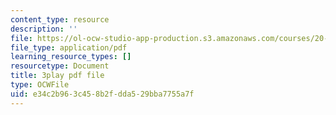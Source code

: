 ```yaml
---
content_type: resource
description: ''
file: https://ol-ocw-studio-app-production.s3.amazonaws.com/courses/20-219-becoming-the-next-bill-nye-writing-and-hosting-the-educational-show-january-iap-2015/e34c2b963c458b2fdda529bba7755a7f_AjK2zF9yN0k.pdf
file_type: application/pdf
learning_resource_types: []
resourcetype: Document
title: 3play pdf file
type: OCWFile
uid: e34c2b96-3c45-8b2f-dda5-29bba7755a7f
---
```

